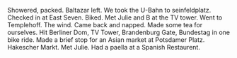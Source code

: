 Showered, packed. Baltazar left. We took the U-Bahn to seinfeldplatz. Checked in at East Seven. Biked. Met Julie and B at the TV tower. Went to Templehoff. The wind. Came back and napped. Made some tea for ourselves. Hit Berliner Dom, TV Tower, Brandenburg Gate, Bundestag in one bike ride. Made a brief stop for an Asian market at Potsdamer Platz. Hakescher Markt. Met Julie. Had a paella at a Spanish Restaurent.
